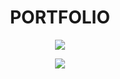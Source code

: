 <h1 align="center">
    PORTFOLIO
</h1>

<p align="center">
    <img src="https://github.com/EleoXDA/portfolio/assets/27622683/3cf999d9-fd07-425a-a566-6f40298b2aae">
</p>
<p align="center">
    <img src="https://github.com/EleoXDA/portfolio/assets/27622683/9dfe5002-a8f6-4e23-b09f-5ceeba756552">
</p>
